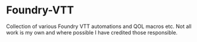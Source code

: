 # Foundry-VTT

Collection of various Foundry VTT automations and QOL macros etc. Not all work is my own and where possible I have credited those responsible.

